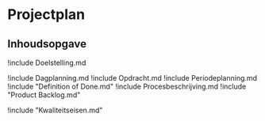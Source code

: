 # Projectplan

<!-- NO_TOC -->

## Inhoudsopgave

<!-- END_NO_TOC -->

<!-- START_TOC -->
<!-- END_TOC -->

!include Doelstelling.md

!include Dagplanning.md
!include Opdracht.md
!include Periodeplanning.md
!include "Definition of Done.md"
!include Procesbeschrijving.md
!include "Product Backlog.md"

!include "Kwaliteitseisen.md"
